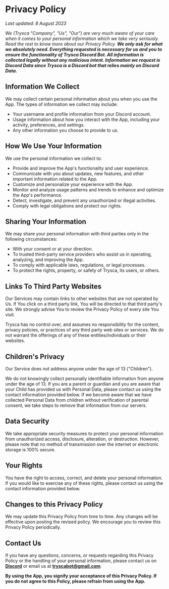 # Privacy Policy

*Last updated: 8 August 2023*

_We (Trysca "Company", "Us", "Our") are very much aware of your care when it comes to your personal information which we take very seriously. Read the rest to know more about our Privacy Policy. **We only ask for what we absolutely need. Everything requested is necessary for us and you to ensure the functionality of Trysca Discord Bot. All information is collected legally without any malicious intent. Information we request is Discord Data since Trysca is a Discord bot that relies mainly on Discord Data.**_

## Information We Collect

We may collect certain personal information about you when you use the App. The types of information we collect may include:
- Your username and profile information from your Discord account.
- Usage information about how you interact with the App, including your activity, preferences, and settings.
- Any other information you choose to provide to us.

## How We Use Your Information

We use the personal information we collect to:
- Provide and improve the App's functionality and user experience.
- Communicate with you about updates, new features, and other important information related to the App.
- Customize and personalize your experience with the App.
- Monitor and analyze usage patterns and trends to enhance and optimize the App's performance.
- Detect, investigate, and prevent any unauthorized or illegal activities.
- Comply with legal obligations and protect our rights.

## Sharing Your Information

We may share your personal information with third parties only in the following circumstances:
- With your consent or at your direction.
- To trusted third-party service providers who assist us in operating, analyzing, and improving the App.
- To comply with applicable laws, regulations, or legal processes.
- To protect the rights, property, or safety of Trysca, its users, or others.

## Links To Third Party Websites

Our Services may contain links to other websites that are not operated by Us. If You click on a third party link, You will be directed to that third party's site. We strongly advise You to review the Privacy Policy of every site You visit.

Trysca has no control over, and assumes no responsibility for the content, privacy policies, or practices of any third party web sites or services. We do not warrant the offerings of any of these entities/individuals or their websites.

## Children's Privacy

Our Service does not address anyone under the age of 13 ("Children").

We do not knowingly collect personally identifiable information from anyone under the age of 13. If you are a parent or guardian and you are aware that your Child has provided us with Personal Data, please contact us using the contact information provided below. If we become aware that we have collected Personal Data from children without verification of parental consent, we take steps to remove that information from our servers.

## Data Security

We take appropriate security measures to protect your personal information from unauthorized access, disclosure, alteration, or destruction. However, please note that no method of transmission over the internet or electronic storage is 100% secure.

## Your Rights

You have the right to access, correct, and delete your personal information. If you would like to exercise any of these rights, please contact us using the contact information provided below.

## Changes to this Privacy Policy

We may update this Privacy Policy from time to time. Any changes will be effective upon posting the revised policy. We encourage you to review this Privacy Policy periodically.

## Contact Us

If you have any questions, concerns, or requests regarding this Privacy Policy or the handling of your personal information, please contact us on **[Discord](https://discord.gg/egvmz5NjSZ)** or email us at **tryscabot@gmail.com**.

**By using the App, you signify your acceptance of this Privacy Policy. If you do not agree to this Policy, please refrain from using the App.**

